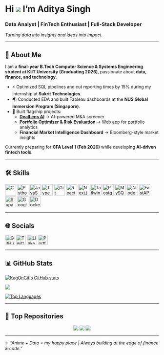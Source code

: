 # Hi ![](https://user-images.githubusercontent.com/18350557/176309783-0785949b-9127-417c-8b55-ab5a4333674e.gif) I’m Aditya Singh  

### Data Analyst | FinTech Enthusiast | Full-Stack Developer  
*Turning data into insights and ideas into impact.*  

---

## 👤 About Me  
I am a **final-year B.Tech Computer Science & Systems Engineering student at KIIT University (Graduating 2026)**, passionate about **data, finance, and technology**.  

- ⚡ Optimized SQL pipelines and cut reporting times by 15% during my internship at **Sukrit Technologies**.  
- 🌏 Conducted EDA and built Tableau dashboards at the **NUS Global Immersion Program (Singapore)**.  
- 🚀 Built flagship projects:  
  - **[DealLens AI](http://deallensai.vercel.app/)** → AI-powered M&A screener  
  - **[Portfolio Optimizer & Risk Evaluation](https://portfolio-optimizer-nine.vercel.app/)** → Web app for portfolio analytics  
  - **Financial Market Intelligence Dashboard** → Bloomberg-style market insights  

Currently preparing for **CFA Level 1 (Feb 2026)** while developing **AI-driven fintech tools**.  

---

## 🛠️ Skills  

<p align="left">
<a href="https://docs.microsoft.com/en-us/cpp/?view=msvc-170" target="_blank"><img src="https://raw.githubusercontent.com/danielcranney/readme-generator/main/public/icons/skills/c-colored.svg" width="36" height="36" alt="C" title="C" /></a>
<a href="https://www.python.org/" target="_blank"><img src="https://raw.githubusercontent.com/danielcranney/readme-generator/main/public/icons/skills/python-colored.svg" width="36" height="36" alt="Python" title="Python" /></a>
<a href="https://developer.mozilla.org/en-US/docs/Web/JavaScript" target="_blank"><img src="https://raw.githubusercontent.com/danielcranney/readme-generator/main/public/icons/skills/javascript-colored.svg" width="36" height="36" alt="JavaScript" title="JavaScript" /></a>
<a href="https://www.typescriptlang.org/" target="_blank"><img src="https://raw.githubusercontent.com/danielcranney/readme-generator/main/public/icons/skills/typescript-colored.svg" width="36" height="36" alt="TypeScript" title="TypeScript" /></a>
<a href="https://git-scm.com/" target="_blank"><img src="https://raw.githubusercontent.com/danielcranney/readme-generator/main/public/icons/skills/git-colored.svg" width="36" height="36" alt="Git" title="Git" /></a>
<a href="https://reactjs.org/" target="_blank"><img src="https://raw.githubusercontent.com/danielcranney/readme-generator/main/public/icons/skills/react-colored.svg" width="36" height="36" alt="React" title="React" /></a>
<a href="https://nextjs.org/" target="_blank"><img src="https://raw.githubusercontent.com/danielcranney/readme-generator/main/public/icons/skills/nextjs-colored.svg" width="36" height="36" alt="Next.js" title="Next.js" /></a>
<a href="https://tailwindcss.com/" target="_blank"><img src="https://raw.githubusercontent.com/danielcranney/readme-generator/main/public/icons/skills/tailwindcss-colored.svg" width="36" height="36" alt="TailwindCSS" title="TailwindCSS" /></a>
<a href="https://www.postgresql.org/" target="_blank"><img src="https://raw.githubusercontent.com/danielcranney/readme-generator/main/public/icons/skills/postgresql-colored.svg" width="36" height="36" alt="PostgreSQL" title="PostgreSQL" /></a>
<a href="https://www.mysql.com/" target="_blank"><img src="https://raw.githubusercontent.com/danielcranney/readme-generator/main/public/icons/skills/mysql-colored.svg" width="36" height="36" alt="MySQL" title="MySQL" /></a>
<a href="https://nodejs.org/en/" target="_blank"><img src="https://raw.githubusercontent.com/danielcranney/readme-generator/main/public/icons/skills/nodejs-colored.svg" width="36" height="36" alt="Node.js" title="Node.js" /></a>
<a href="https://fastapi.tiangolo.com/" target="_blank"><img src="https://raw.githubusercontent.com/danielcranney/readme-generator/main/public/icons/skills/fastapi-colored.svg" width="36" height="36" alt="FastAPI" title="FastAPI" /></a>
<a href="https://supabase.io/" target="_blank"><img src="https://raw.githubusercontent.com/danielcranney/readme-generator/main/public/icons/skills/supabase-colored.svg" width="36" height="36" alt="Supabase" title="Supabase" /></a>
<a href="https://cloud.google.com/" target="_blank"><img src="https://raw.githubusercontent.com/danielcranney/readme-generator/main/public/icons/skills/googlecloud-colored.svg" width="36" height="36" alt="Google Cloud" title="Google Cloud" /></a>
<a href="https://www.docker.com/" target="_blank"><img src="https://raw.githubusercontent.com/danielcranney/readme-generator/main/public/icons/skills/docker-colored.svg" width="36" height="36" alt="Docker" title="Docker" /></a>
</p>

---

## 🌐 Socials  

<p align="left">
<a href="https://github.com/KagOnGit" target="_blank"><img src="https://raw.githubusercontent.com/danielcranney/readme-generator/main/public/icons/socials/github.svg" width="32" height="32" alt="GitHub" /></a>
<a href="https://x.com/AddyTriesX" target="_blank"><img src="https://raw.githubusercontent.com/danielcranney/readme-generator/main/public/icons/socials/twitter.svg" width="32" height="32" alt="Twitter" /></a>
<a href="https://www.linkedin.com/in/aditya-singh-9b1193261/" target="_blank"><img src="https://raw.githubusercontent.com/danielcranney/readme-generator/main/public/icons/socials/linkedin.svg" width="32" height="32" alt="LinkedIn" /></a>
<a href="http://addysportfolio.vercel.app" target="_blank"><img src="https://raw.githubusercontent.com/danielcranney/readme-generator/main/public/icons/socials/globe.svg" width="32" height="32" alt="Portfolio" /></a>
</p>

---

## 📊 GitHub Stats  

<a href="http://www.github.com/KagOnGit"><img src="https://github-readme-stats.vercel.app/api?username=KagOnGit&show_icons=true&title_color=0891b2&text_color=ffffff&icon_color=0891b2&bg_color=1c1917&hide_border=true" alt="KagOnGit's GitHub stats" /></a>  

<a href="http://www.github.com/KagOnGit"><img src="https://github-readme-streak-stats.herokuapp.com/?user=KagOnGit&stroke=ffffff&background=1c1917&ring=0891b2&fire=0891b2&currStreakNum=ffffff&currStreakLabel=0891b2&sideNums=ffffff&sideLabels=ffffff&dates=ffffff&hide_border=true" /></a>  

<a href="https://github.com/KagOnGit"><img src="https://github-readme-stats.vercel.app/api/top-langs/?username=KagOnGit&langs_count=6&layout=compact&title_color=0891b2&text_color=ffffff&bg_color=1c1917&hide_border=true" alt="Top Languages" /></a>  

---

## 📌 Top Repositories  

<p align="center">
<a href="https://github.com/KagOnGit/DealLens-AI-MA-Screener"><img src="https://github-readme-stats.vercel.app/api/pin/?username=KagOnGit&repo=DealLens-AI-MA-Screener&title_color=0891b2&text_color=ffffff&bg_color=1c1917&hide_border=true" /></a>
<a href="https://github.com/KagOnGit/Portfolio-Optimization-and-Risk-Evaluation"><img src="https://github-readme-stats.vercel.app/api/pin/?username=KagOnGit&repo=Portfolio-Optimization-and-Risk-Evaluation&title_color=0891b2&text_color=ffffff&bg_color=1c1917&hide_border=true" /></a>
<a href="https://github.com/KagOnGit/Kairoku-Anime-List"><img src="https://github-readme-stats.vercel.app/api/pin/?username=KagOnGit&repo=Kairoku-Anime-List&title_color=0891b2&text_color=ffffff&bg_color=1c1917&hide_border=true" /></a>
</p>

---

✨ *“Anime + Data = my happy place | Always building at the edge of finance & code.”*  

